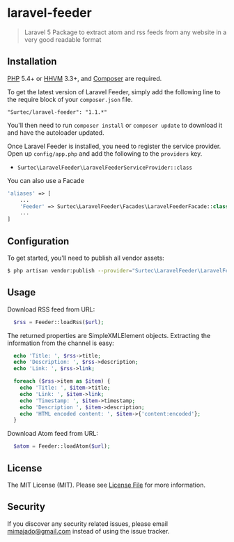 # laravel-feeder

> Laravel 5 Package to extract atom and rss feeds from any website in a very good readable format

## Installation

[PHP](https://php.net) 5.4+ or [HHVM](http://hhvm.com) 3.3+, and [Composer](https://getcomposer.org) are required.

To get the latest version of Laravel Feeder, simply add the following line to the require block of your `composer.json` file.

```
"Surtec/laravel-feeder": "1.1.*"
```

You'll then need to run `composer install` or `composer update` to download it and have the autoloader updated.

Once Laravel Feeder is installed, you need to register the service provider. Open up `config/app.php` and add the following to the `providers` key.

* `Surtec\LaravelFeeder\LaravelFeederServiceProvider::class`

You can also use a Facade

```php
'aliases' => [
    ...
    'Feeder' => Surtec\LaravelFeeder\Facades\LaravelFeederFacade::class,
    ...
]
```

## Configuration

To get started, you'll need to publish all vendor assets:

```bash
$ php artisan vendor:publish --provider="Surtec\LaravelFeeder\LaravelFeederServiceProvider"
```
## Usage

Download RSS feed from URL:

```php
  $rss = Feeder::loadRss($url);
```

The returned properties are SimpleXMLElement objects. Extracting
the information from the channel is easy:


```php
  echo 'Title: ', $rss->title;
  echo 'Description: ', $rss->description;
  echo 'Link: ', $rss->link;

  foreach ($rss->item as $item) {
    echo 'Title: ', $item->title;
    echo 'Link: ', $item->link;
    echo 'Timestamp: ', $item->timestamp;
    echo 'Description ', $item->description;
    echo 'HTML encoded content: ', $item->{'content:encoded'};
  }
```

Download Atom feed from URL:

```php
  $atom = Feeder::loadAtom($url);
```

## License

The MIT License (MIT). Please see [License File](LICENSE.md) for more information.

## Security

If you discover any security related issues, please email [mimajado@gmail.com](mimajado@gmail.com) instead of using the issue tracker.
